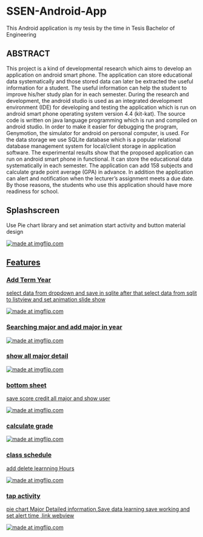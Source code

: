 # SSEN-Android-App
This Android application is my tesis by the time in Tesis Bachelor of Engineering

 ## ABSTRACT 
 
  This project is a kind of developmental research which aims to develop an application on android smart phone. The application can store educational data systematically and those stored data can later be extracted the useful information for a student. The useful information can help the student to improve his/her study plan for in each semester. During the research and development, the android studio is used as an integrated development environment (IDE) for developing and testing the application which is run on android smart phone operating system version 4.4 (kit-kat). The source code is written on java language programming which is run and compiled on android studio.  In order to make it easier for debugging the program, Genymotion, the simulator for android on personal computer, is used. For the data storage we use SQLite database which is a popular relational database management system for local/client storage in application software.  The experimental results show that the proposed application can run on android smart phone in functional. It can store the educational data systematically in each semester. The application can add 158 subjects and calculate grade point average (GPA) in advance. In addition the application can alert and notification when the lecturer’s assignment meets a due date. By those reasons, the students who use this application should have more readiness for school. 
  
## Splashscreen
Use Pie chart library and set animation start activity and button material design

<a href="https://thumbs.gfycat.com/BonyEmptyHectorsdolphin-size_restricted.gif" height="200px">
<img src="https://thumbs.gfycat.com/BonyEmptyHectorsdolphin-size_restricted.gif" title="made at imgflip.com"/>


## Features
 ### Add Term Year
 select data from dropdown  and save in sqlite after that select data from sqlit to listview and set animation slide show
 
<a href="https://thumbs.gfycat.com/DisfiguredBlondCalf-size_restricted.gif" height="200px">
<img src="https://thumbs.gfycat.com/DisfiguredBlondCalf-size_restricted.gif" title="made at imgflip.com"/>

### Searching major and add major in year
<a href="https://thumbs.gfycat.com/MadHappygoluckyLark-size_restricted.gif" height="200px">
<img src="https://thumbs.gfycat.com/MadHappygoluckyLark-size_restricted.gif" title="made at imgflip.com"/>

### show all major detail
<a href="https://thumbs.gfycat.com/BlandWastefulAkitainu-size_restricted.gif" height="220px">
<img src="https://thumbs.gfycat.com/BlandWastefulAkitainu-size_restricted.gif" title="made at imgflip.com"/>

### bottom sheet
save score credit all major and show user

<a href="https://thumbs.gfycat.com/FailingLittleGalapagoshawk-size_restricted.gif" height="200px">
<img src="https://thumbs.gfycat.com/FailingLittleGalapagoshawk-size_restricted.gif" title="made at imgflip.com"/>

### calculate grade

<a href="https://thumbs.gfycat.com/LastingCompetentCottontail-size_restricted.gif" height="200px">
<img src="https://thumbs.gfycat.com/LastingCompetentCottontail-size_restricted.gif" title="made at imgflip.com"/>

### class schedule
add  delete learnning Hours

<a href="https://thumbs.gfycat.com/BoldTallChick-size_restricted.gif" height="200px">
<img src="https://thumbs.gfycat.com/BoldTallChick-size_restricted.gif" title="made at imgflip.com"/>

### tap activity
pie chart Major Detailed information,Save data learning save working and set alert time ,link webview

<a href="https://thumbs.gfycat.com/AjarThoughtfulAquaticleech-size_restricted.gif" height="200px">
<img src="https://thumbs.gfycat.com/AjarThoughtfulAquaticleech-size_restricted.gif" title="made at imgflip.com"/>
